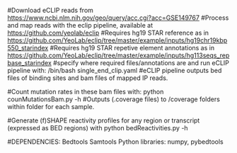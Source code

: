 #Download eCLIP reads from https://www.ncbi.nlm.nih.gov/geo/query/acc.cgi?acc=GSE149767
#Process and map reads with the eclip pipeline, available at https://github.com/yeolab/eclip
#Requires hg19 STAR reference as in https://github.com/YeoLab/eclip/tree/master/example/inputs/hg19chr19kbp550_starindex
#Requires hg19 STAR repetive element annotations as in https://github.com/YeoLab/eclip/tree/master/example/inputs/hg113seqs_repbase_starindex
#specify where required files/annotations are and run eCLIP pipeline with:
/bin/bash single_end_clip.yaml
#eCLIP pipeline outputs bed files of binding sites and bam files of mapped IP reads.

#Count mutation rates in these bam files with:
python counMutationsBam.py -h
#Outputs (.coverage files) to /coverage folders within folder for each sample.

#Generate (f)SHAPE reactivity profiles for any region or transcript (expressed as BED regions) with python bedReactivities.py -h

#DEPENDENCIES:
Bedtools
Samtools
Python libraries: numpy, pybedtools
